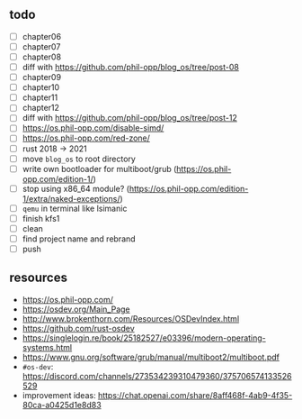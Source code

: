 ## todo

-   [ ] chapter06
-   [ ] chapter07
-   [ ] chapter08
-   [ ] diff with https://github.com/phil-opp/blog_os/tree/post-08
-   [ ] chapter09
-   [ ] chapter10
-   [ ] chapter11
-   [ ] chapter12
-   [ ] diff with https://github.com/phil-opp/blog_os/tree/post-12
-   [ ] https://os.phil-opp.com/disable-simd/
-   [ ] https://os.phil-opp.com/red-zone/
-   [ ] rust 2018 → 2021
-   [ ] move `blog_os` to root directory
-   [ ] write own bootloader for multiboot/grub (https://os.phil-opp.com/edition-1/)
-   [ ] stop using x86_64 module? (https://os.phil-opp.com/edition-1/extra/naked-exceptions/)
-   [ ] `qemu` in terminal like lsimanic
-   [ ] finish kfs1
-   [ ] clean
-   [ ] find project name and rebrand
-   [ ] push

## resources

-   https://os.phil-opp.com/
-   https://osdev.org/Main_Page
-   http://www.brokenthorn.com/Resources/OSDevIndex.html
-   https://github.com/rust-osdev
-   https://singlelogin.re/book/25182527/e03396/modern-operating-systems.html
-   https://www.gnu.org/software/grub/manual/multiboot2/multiboot.pdf
-   `#os-dev`: https://discord.com/channels/273534239310479360/375706574133526529
-   improvement ideas: https://chat.openai.com/share/8aff468f-4ab9-4f35-80ca-a0425d1e8d83
